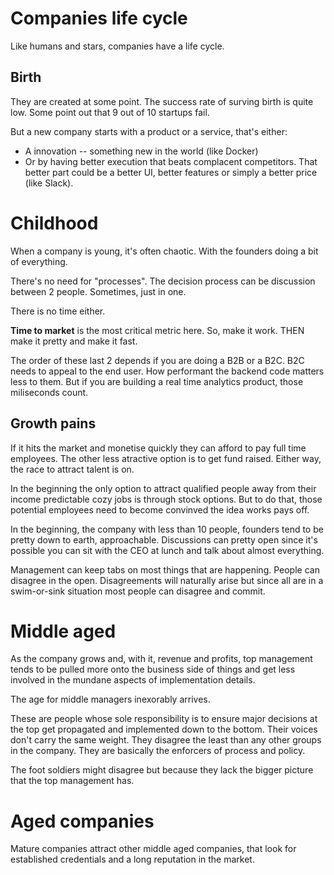 # Companies life cycle

Like humans and stars, companies have a life cycle.


## Birth

They are created at some point. The success rate of surving birth is
quite low. Some point out that 9 out of 10 startups fail.

But a new company starts with a product or a service, that's either:

- A innovation -- something new in the world (like Docker)
- Or by having better execution that beats complacent competitors. That
  better part could be a better UI, better features or simply a better
  price (like Slack).


# Childhood

When a company is young, it's often chaotic. With the founders doing a
bit of everything.

There's no need for "processes". The decision process can be discussion
between 2 people. Sometimes, just in one.

There is no time either.

**Time to market** is the most critical metric here. So, make it work.
THEN make it pretty and make it fast.

The order of these last 2 depends if you are doing a B2B or a B2C. B2C
needs to appeal to the end user. How performant the backend code
matters less to them. But if you are building a real time analytics
product, those miliseconds count.


## Growth pains

If it hits the market and monetise quickly they can afford to pay full
time employees. The other less atractive option is to get fund raised.
Either way, the race to attract talent is on.

In the beginning the only option to attract qualified people away from
their income predictable cozy jobs is through stock options. But to do
that, those potential employees need to become convinved the idea works
pays off.

In the beginning, the company with less than 10 people, founders tend
to be pretty down to earth, approachable. Discussions can pretty open
since it's possible you can sit with the CEO at lunch and talk
about almost everything.

Management can keep tabs on most things that are happening. People can
disagree in the open. Disagreements will naturally arise but since all
are in a swim-or-sink situation most people can disagree and commit.


# Middle aged

As the company grows and, with it, revenue and profits, top management
tends to be pulled more onto the business side of things and get less
involved in the mundane aspects of implementation details.

The age for middle managers inexorably arrives.

These are people whose sole responsibility is to ensure major decisions
at the top get propagated and implemented down to the bottom. Their
voices don't carry the same weight. They disagree the least than any
other groups in the company. They are basically the enforcers of
process and policy.

The foot soldiers might disagree but because they lack the bigger
picture that the top management has.


# Aged companies

Mature companies attract other middle aged companies, that look for
established credentials and a long reputation in the market.




